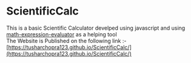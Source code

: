 # ScientificCalc
This is a basic Scientific Calculator develped using javascript and using [math-expression-evaluator](http://bugwheels94.github.io/math-expression-evaluator/) as a helping tool\
The Website is Published on the following link :- [https://tusharchopra123.github.io/ScientificCalc/](https://tusharchopra123.github.io/ScientificCalc/)
